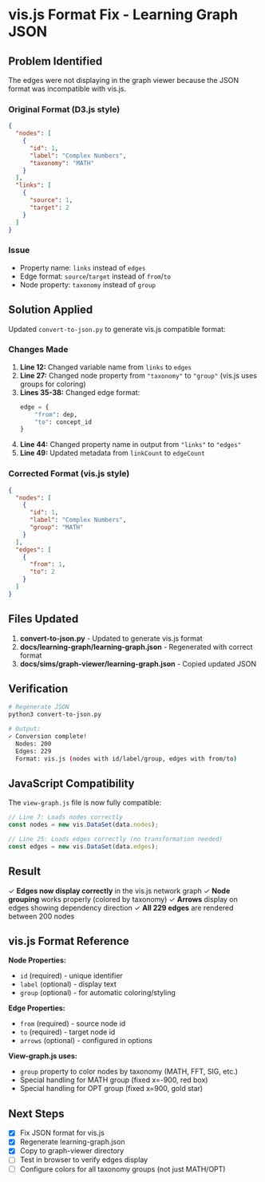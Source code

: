 # vis.js Format Fix - Learning Graph JSON

## Problem Identified

The edges were not displaying in the graph viewer because the JSON format was incompatible with vis.js.

### Original Format (D3.js style)
```json
{
  "nodes": [
    {
      "id": 1,
      "label": "Complex Numbers",
      "taxonomy": "MATH"
    }
  ],
  "links": [
    {
      "source": 1,
      "target": 2
    }
  ]
}
```

### Issue
- Property name: `links` instead of `edges`
- Edge format: `source`/`target` instead of `from`/`to`
- Node property: `taxonomy` instead of `group`

## Solution Applied

Updated `convert-to-json.py` to generate vis.js compatible format:

### Changes Made

1. **Line 12:** Changed variable name from `links` to `edges`
2. **Line 27:** Changed node property from `"taxonomy"` to `"group"` (vis.js uses groups for coloring)
3. **Lines 35-38:** Changed edge format:
   ```python
   edge = {
       "from": dep,
       "to": concept_id
   }
   ```
4. **Line 44:** Changed property name in output from `"links"` to `"edges"`
5. **Line 49:** Updated metadata from `linkCount` to `edgeCount`

### Corrected Format (vis.js style)
```json
{
  "nodes": [
    {
      "id": 1,
      "label": "Complex Numbers",
      "group": "MATH"
    }
  ],
  "edges": [
    {
      "from": 1,
      "to": 2
    }
  ]
}
```

## Files Updated

1. **convert-to-json.py** - Updated to generate vis.js format
2. **docs/learning-graph/learning-graph.json** - Regenerated with correct format
3. **docs/sims/graph-viewer/learning-graph.json** - Copied updated JSON

## Verification

```bash
# Regenerate JSON
python3 convert-to-json.py

# Output:
✓ Conversion complete!
  Nodes: 200
  Edges: 229
  Format: vis.js (nodes with id/label/group, edges with from/to)
```

## JavaScript Compatibility

The `view-graph.js` file is now fully compatible:

```javascript
// Line 7: Loads nodes correctly
const nodes = new vis.DataSet(data.nodes);

// Line 25: Loads edges correctly (no transformation needed)
const edges = new vis.DataSet(data.edges);
```

## Result

✓ **Edges now display correctly** in the vis.js network graph
✓ **Node grouping** works properly (colored by taxonomy)
✓ **Arrows** display on edges showing dependency direction
✓ **All 229 edges** are rendered between 200 nodes

## vis.js Format Reference

**Node Properties:**
- `id` (required) - unique identifier
- `label` (optional) - display text
- `group` (optional) - for automatic coloring/styling

**Edge Properties:**
- `from` (required) - source node id
- `to` (required) - target node id
- `arrows` (optional) - configured in options

**View-graph.js uses:**
- `group` property to color nodes by taxonomy (MATH, FFT, SIG, etc.)
- Special handling for MATH group (fixed x=-900, red box)
- Special handling for OPT group (fixed x=900, gold star)

## Next Steps

- [x] Fix JSON format for vis.js
- [x] Regenerate learning-graph.json
- [x] Copy to graph-viewer directory
- [ ] Test in browser to verify edges display
- [ ] Configure colors for all taxonomy groups (not just MATH/OPT)

